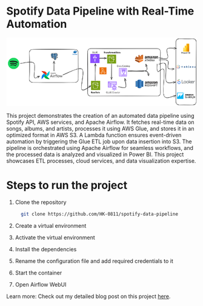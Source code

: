 # Spotify Data Pipeline with Real-Time Automation
![image](https://github.com/HK-0811/spotify-data-pipeline/blob/master/assets/SpotifyDataPipeline.png)

This project demonstrates the creation of an automated data pipeline using Spotify API, AWS services, and Apache Airflow. It fetches real-time data on songs, albums, and artists, processes it using AWS Glue, and stores it in an optimized format in AWS S3. A Lambda function ensures event-driven automation by triggering the Glue ETL job upon data insertion into S3. The pipeline is orchestrated using Apache Airflow for seamless workflows, and the processed data is analyzed and visualized in Power BI. This project showcases ETL processes, cloud services, and data visualization expertise.

# Steps to run the project

1. Clone the repository
   ```bash
     git clone https://github.com/HK-0811/spotify-data-pipeline

3. Create a virtual environment

4. Activate the virtual environment

5. Install the dependencies

6. Rename the configuration file and add required credentials to it

7. Start the container

8. Open Airflow WebUI

Learn more:
Check out my detailed blog post on this project [here](https://medium.com/@himanshukotkar007/building-a-spotify-data-pipeline-from-api-to-insights-7b02198bb1d4).
